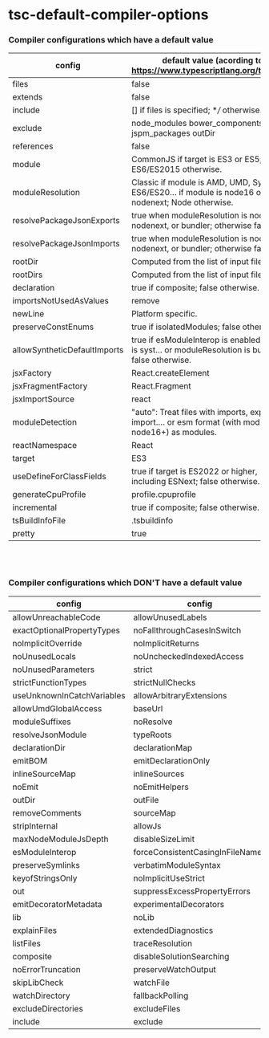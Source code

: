 # tsc-default-compiler-options

### Compiler configurations which have a default value

config                          | default value \(acording to https://www.typescriptlang.org/tsconfig)
--------------------------------|---------------------------------------------------------------
files                           | false
extends                         | false
include                         | [] if files is specified; **/* otherwise.
exclude                         | node_modules bower_components jspm_packages outDir
references                      | false
module                          | CommonJS if target is ES3 or ES5; ES6/ES2015 otherwise.
moduleResolution                | Classic if module is AMD, UMD, System, or ES6/ES20… if module is node16 or nodenext; Node otherwise.
resolvePackageJsonExports       | true when moduleResolution is node16, nodenext, or bundler; otherwise false
resolvePackageJsonImports       | true when moduleResolution is node16, nodenext, or bundler; otherwise false
rootDir                         | Computed from the list of input files.
rootDirs                        | Computed from the list of input files.
declaration                     | true if composite; false otherwise.
importsNotUsedAsValues          | remove
newLine                         | Platform specific.
preserveConstEnums              | true if isolatedModules; false otherwise.
allowSyntheticDefaultImports    | true if esModuleInterop is enabled, module is syst… or moduleResolution is bundler; false otherwise.
jsxFactory                      | React.createElement
jsxFragmentFactory              | React.Fragment
jsxImportSource                 | react
moduleDetection                 | "auto": Treat files with imports, exports, import.… or esm format (with module: node16+) as modules.
reactNamespace                  | React
target                          | ES3
useDefineForClassFields         | true if target is ES2022 or higher, including ESNext; false otherwise.
generateCpuProfile              | profile.cpuprofile
incremental                     | true if composite; false otherwise.
tsBuildInfoFile                 | .tsbuildinfo
pretty                          | true

<br /><br />
### Compiler configurations which DON'T have a default value

config                             | config                                    | config
-----------------------------------|-------------------------------------------|--------------------------
allowUnreachableCode               | allowUnusedLabels                         | alwaysStrict
exactOptionalPropertyTypes         | noFallthroughCasesInSwitch                | noImplicitAny
noImplicitOverride                 | noImplicitReturns                         | noImplicitThis
noUnusedLocals                     | noUncheckedIndexedAccess                  | noPropertyAccessFromIndexSignature
noUnusedParameters                 | strict                                    | strictBindCallApply
strictFunctionTypes                | strictNullChecks                          | strictPropertyInitialization
useUnknownInCatchVariables         | allowArbitraryExtensions                  | allowImportingTsExtensions
allowUmdGlobalAccess               | baseUrl                                   | customConditions
moduleSuffixes                     | noResolve                                 | paths
resolveJsonModule                  | typeRoots                                 | types
declarationDir                     | declarationMap                            | downlevelIteration
emitBOM                            | emitDeclarationOnly                       | importHelpers
inlineSourceMap                    | inlineSources                             | mapRoot
noEmit                             | noEmitHelpers                             | noEmitOnError
outDir                             | outFile                                   | preserveValueImports
removeComments                     | sourceMap                                 | sourceRoot
stripInternal                      | allowJs                                   | checkJs
maxNodeModuleJsDepth               | disableSizeLimit                          | plugins
esModuleInterop                    | forceConsistentCasingInFileNames          | isolatedModules
preserveSymlinks                   | verbatimModuleSyntax                      | charset
keyofStringsOnly                   | noImplicitUseStrict                       | noStrictGenericChecks
out                                | suppressExcessPropertyErrors              | suppressImplicitAnyIndexErrors
emitDecoratorMetadata              | experimentalDecorators                    | jsx
lib                                | noLib                                     | diagnostics
explainFiles                       | extendedDiagnostics                       | listEmittedFiles
listFiles                          | traceResolution                           | disableReferencedProjectLoad
composite                          | disableSolutionSearching                  | disableSourceOfProjectReferenceRedirect
noErrorTruncation                  | preserveWatchOutput                       | skipDefaultLibCheck
skipLibCheck                       | watchFile                                 | assumeChangesOnlyAffectDirectDependencies
watchDirectory                     | fallbackPolling                           | synchronousWatchDirectory
excludeDirectories                 | excludeFiles                              | enable
include                            | exclude                                   | disableFilenameBasedTypeAcquisition
